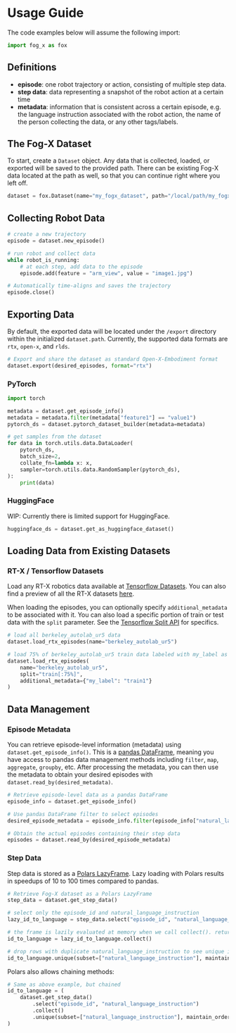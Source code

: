 # Usage Guide
The code examples below will assume the following import:
```py
import fog_x as fox 
```

## Definitions
- **episode**: one robot trajectory or action, consisting of multiple step data.
- **step data**: data representing a snapshot of the robot action at a certain time
- **metadata**: information that is consistent across a certain episode, e.g. the language instruction associated with the robot action, the name of the person collecting the data, or any other tags/labels.

## The Fog-X Dataset
To start, create a `Dataset` object. Any data that is collected, loaded, or exported
will be saved to the provided path.
There can be existing Fog-X data located at the path as well, so that you can continue
right where you left off.
```py
dataset = fox.Dataset(name="my_fogx_dataset", path="/local/path/my_fogx_dataset")  
```

## Collecting Robot Data

```py
# create a new trajectory
episode = dataset.new_episode()

# run robot and collect data
while robot_is_running:
    # at each step, add data to the episode
    episode.add(feature = "arm_view", value = "image1.jpg")

# Automatically time-aligns and saves the trajectory
episode.close()
```

## Exporting Data
By default, the exported data will be located under the `/export` directory within
the initialized `dataset.path`.
Currently, the supported data formats are `rtx`, `open-x`, and `rlds`.

```py
# Export and share the dataset as standard Open-X-Embodiment format
dataset.export(desired_episodes, format="rtx")
```

### PyTorch
```py
import torch 

metadata = dataset.get_episode_info()
metadata = metadata.filter(metadata["feature1"] == "value1")
pytorch_ds = dataset.pytorch_dataset_builder(metadata=metadata)

# get samples from the dataset
for data in torch.utils.data.DataLoader(
    pytorch_ds,
    batch_size=2,
    collate_fn=lambda x: x,
    sampler=torch.utils.data.RandomSampler(pytorch_ds),
):
    print(data)
```

### HuggingFace
WIP: Currently there is limited support for HuggingFace.

```py
huggingface_ds = dataset.get_as_huggingface_dataset()
```


## Loading Data from Existing Datasets

### RT-X / Tensorflow Datasets
Load any RT-X robotics data available at [Tensorflow Datasets](https://www.tensorflow.org/datasets/catalog/).
You can also find a preview of all the RT-X datasets [here](https://dibyaghosh.com/rtx_viz/).

When loading the episodes, you can optionally specify `additional_metadata` to be associated with it.
You can also load a specific portion of train or test data with the `split` parameter. See the [Tensorflow Split API](https://www.tensorflow.org/datasets/splits) for specifics.

```py
# load all berkeley_autolab_ur5 data
dataset.load_rtx_episodes(name="berkeley_autolab_ur5")

# load 75% of berkeley_autolab_ur5 train data labeled with my_label as train`
dataset.load_rtx_episodes(
    name="berkeley_autolab_ur5",
    split="train[:75%]",
    additional_metadata={"my_label": "train1"}
)
```

## Data Management

### Episode Metadata
You can retrieve episode-level information (metadata) using `dataset.get_episode_info()`.
This is a [pandas DataFrame](https://pandas.pydata.org/docs/reference/api/pandas.DataFrame.html),
meaning you have access to pandas data management methods including `filter`, `map`, `aggregate`, `groupby`, etc.
After processing the metadata, you can then use the metadata to obtain your
desired episodes with `dataset.read_by(desired_metadata)`.

```py
# Retrieve episode-level data as a pandas DataFrame
episode_info = dataset.get_episode_info()

# Use pandas DataFrame filter to select episodes
desired_episode_metadata = episode_info.filter(episode_info["natural_language_instruction"] == "open door")

# Obtain the actual episodes containing their step data
episodes = dataset.read_by(desired_episode_metadata)
```

### Step Data
Step data is stored as a [Polars LazyFrame](https://docs.pola.rs/py-polars/html/reference/lazyframe/index.html).
Lazy loading with Polars results in speedups of 10 to 100 times compared to pandas.
```py
# Retrieve Fog-X dataset as a Polars LazyFrame
step_data = dataset.get_step_data()

# select only the episode_id and natural_language_instruction
lazy_id_to_language = step_data.select("episode_id", "natural_language_instruction")

# the frame is lazily evaluated at memory when we call collect(). returns a Polars DataFrame
id_to_language = lazy_id_to_language.collect() 

# drop rows with duplicate natural_language_instruction to see unique instructions
id_to_language.unique(subset=["natural_language_instruction"], maintain_order=True)
```

Polars also allows chaining methods:
```py
# Same as above example, but chained
id_to_language = (
    dataset.get_step_data()
        .select("episode_id", "natural_language_instruction")
        .collect()
        .unique(subset=["natural_language_instruction"], maintain_order=True)
)
```

